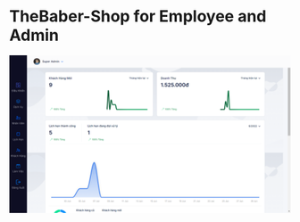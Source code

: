 # TheBaber-Shop for Employee and Admin
<span><img src="./source/public/img/img_intro1.png"/></span>
&nbsp;

